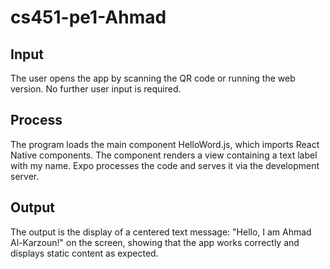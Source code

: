 # cs451-pe1-Ahmad

## Input
The user opens the app by scanning the QR code or running the web version. No further user input is required.

## Process
The program loads the main component HelloWord.js, which imports React Native components. The component renders a view containing a text label with my name. Expo processes the code and serves it via the development server.

## Output
The output is the display of a centered text message: "Hello, I am Ahmad Al-Karzoun!" on the screen, showing that the app works correctly and displays static content as expected.
